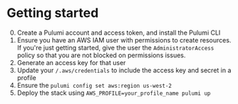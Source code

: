 # Getting started

0. Create a Pulumi account and access token, and install the Pulumi CLI
1. Ensure you have an AWS IAM user with permissions to create resources. If you're just getting started, give the user the `AdministratorAccess` policy so that you are not blocked on permissions issues.
2. Generate an access key for that user
3. Update your `/.aws/credentials` to include the access key and secret in a profile
4. Ensure the `pulumi config set aws:region us-west-2`
5. Deploy the stack using `AWS_PROFILE=your_profile_name pulumi up`
